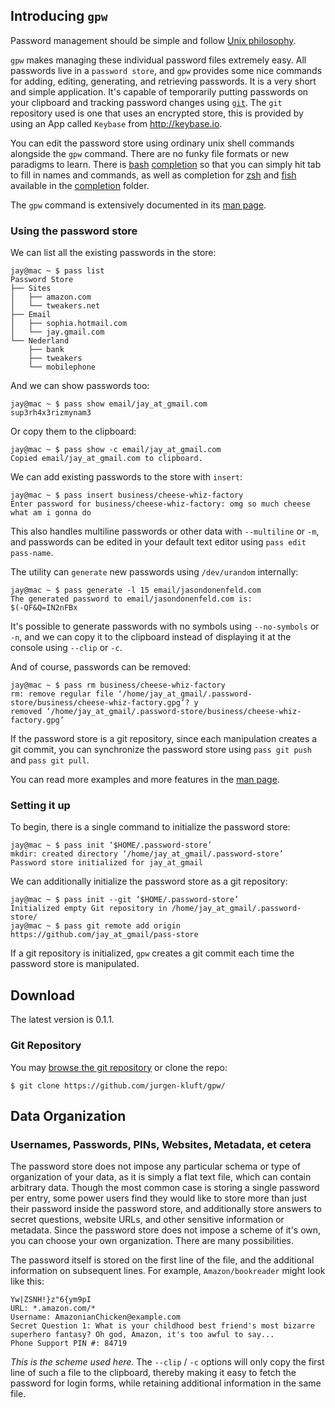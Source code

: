 Introducing `gpw`
------------------

Password management should be simple and follow [Unix philosophy](http://en.wikipedia.org/wiki/Unix_philosophy). 

`gpw` makes managing these individual password files extremely easy. All passwords live in a `password store`, and `gpw` provides some nice commands for adding, editing, generating, and retrieving passwords. It is a very short and simple application. It's capable of temporarily putting passwords on your clipboard and tracking password changes using [`git`](http://en.wikipedia.org/wiki/Git_(software)). The `git` repository used is one that uses an encrypted store, this is provided by using an App called `Keybase` from http://keybase.io.

You can edit the password store using ordinary unix shell commands alongside the `gpw` command. There are no funky file formats or new paradigms to learn. There is [bash](http://en.wikipedia.org/wiki/Bash_(Unix_shell)) [completion](http://en.wikipedia.org/wiki/Command-line_completion) so that you can simply hit tab to fill in names and commands, as well as completion for [zsh](http://en.wikipedia.org/wiki/Z_shell) and [fish](http://en.wikipedia.org/wiki/Friendly_interactive_shell) available in the [completion](https://git.jay_at_gmail.com/password-store/tree/src/completion) folder. 

The `gpw` command is extensively documented in its [man page](https://github.com/jurgen-kluft/go-pass/docs).

### Using the password store

We can list all the existing passwords in the store:

    jay@mac ~ $ pass list
    Password Store
    ├── Sites
    │   ├── amazon.com
    │   └── tweakers.net
    ├── Email
    │   ├── sophia.hotmail.com
    │   └── jay.gmail.com
    └── Nederland
        ├── bank
        ├── tweakers
        └── mobilephone
    

And we can show passwords too:

    jay@mac ~ $ pass show email/jay_at_gmail.com
    sup3rh4x3rizmynam3

Or copy them to the clipboard:

    jay@mac ~ $ pass show -c email/jay_at_gmail.com
    Copied email/jay_at_gmail.com to clipboard.

We can add existing passwords to the store with `insert`:

    jay@mac ~ $ pass insert business/cheese-whiz-factory
    Enter password for business/cheese-whiz-factory: omg so much cheese what am i gonna do
    

This also handles multiline passwords or other data with `--multiline` or `-m`, and passwords can be edited in your default text editor using `pass edit pass-name`.

The utility can `generate` new passwords using `/dev/urandom` internally:

    jay@mac ~ $ pass generate -l 15 email/jasondonenfeld.com 
    The generated password to email/jasondonenfeld.com is:
    $(-QF&Q=IN2nFBx

It's possible to generate passwords with no symbols using `--no-symbols` or `-n`, and we can copy it to the clipboard instead of displaying it at the console using `--clip` or `-c`. 

And of course, passwords can be removed:

    jay@mac ~ $ pass rm business/cheese-whiz-factory
    rm: remove regular file ‘/home/jay_at_gmail/.password-store/business/cheese-whiz-factory.gpg’? y
    removed ‘/home/jay_at_gmail/.password-store/business/cheese-whiz-factory.gpg’
    
If the password store is a git repository, since each manipulation creates a git commit, you can synchronize the password store using `pass git push` and `pass git pull`.

You can read more examples and more features in the [man page](https://git.jay_at_gmail.com/password-store/about/).

### Setting it up

To begin, there is a single command to initialize the password store:

    jay@mac ~ $ pass init ‘$HOME/.password-store’
    mkdir: created directory ‘/home/jay_at_gmail/.password-store’
    Password store initialized for jay_at_gmail

We can additionally initialize the password store as a git repository:

    jay@mac ~ $ pass init --git ‘$HOME/.password-store’
    Initialized empty Git repository in /home/jay_at_gmail/.password-store/
    jay@mac ~ $ pass git remote add origin https://github.com/jay_at_gmail/pass-store

If a git repository is initialized, `gpw` creates a git commit each time the password store is manipulated.

Download
--------

The latest version is 0.1.1.

### Git Repository

You may [browse the git repository](https://github.com/jurgen-kluft/gpw/) or clone the repo:

    $ git clone https://github.com/jurgen-kluft/gpw/

Data Organization
-----------------

### Usernames, Passwords, PINs, Websites, Metadata, et cetera

The password store does not impose any particular schema or type of organization of your data, as it is simply a flat text file, which can contain arbitrary data. Though the most common case is storing a single password per entry, some power users find they would like to store more than just their password inside the password store, and additionally store answers to secret questions, website URLs, and other sensitive information or metadata. Since the password store does not impose a scheme of it's own, you can choose your own organization. There are many possibilities.

The password itself is stored on the first line of the file, and the additional information on subsequent lines. 
For example, `Amazon/bookreader` might look like this:

    Yw|ZSNH!}z"6{ym9pI
    URL: *.amazon.com/*
    Username: AmazonianChicken@example.com
    Secret Question 1: What is your childhood best friend's most bizarre superhero fantasy? Oh god, Amazon, it's too awful to say...
    Phone Support PIN #: 84719

_This is the scheme used here._ The `--clip` / `-c` options will only copy the first line of such a file to the clipboard, thereby making it easy to fetch the password for login forms, while retaining additional information in the same file.
